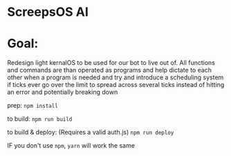 # ScreepsOS AI

# Goal: 
Redesign light kernalOS to be used for our bot to live out of. All functions and commands are than operated as programs and help dictate to each other when a program is needed and try and introduce a scheduling system if ticks ever go over the limit to spread across several ticks instead of hitting an error and potentially breaking down  


prep:
`npm install`

to build:
`npm run build`

to build & deploy: (Requires a valid auth.js)
`npm run deploy`

IF you don't use `npm`, `yarn` will work the same
